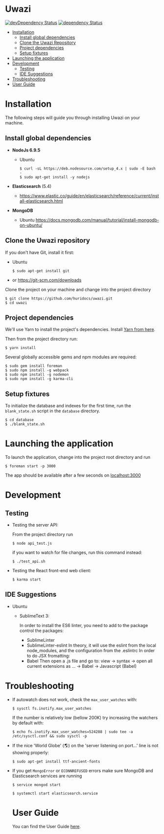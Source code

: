 # Uwazi

[![devDependency Status](https://david-dm.org/huridocs/uwazidocs/dev-status.svg)](https://david-dm.org/huridocs/uwazi#info=devDependencies)
[![dependency Status](https://david-dm.org/huridocs/uwazidocs/status.svg)](https://david-dm.org/huridocs/uwazi#info=dependencies)

- [Installation](#installation)
  - [Install global dependencies](#install-global-dependencies)
  - [Clone the Uwazi Repository](#clone-the-uwazi-repository)
  - [Project dependencies](#project-dependencies)
  - [Setup fixtures](#setup-fixtures)
- [Launching the application](#launching-the-application)
- [Development](#development)
  - [Testing](#testing)
  - [IDE Suggestions](#ide-suggestions)
- [Troubleshooting](#troubleshooting)
- [User Guide](#user-guide)

# Installation

The following steps will guide you through installing Uwazi on your machine.

## Install global dependencies

- **NodeJs 6.9.5**
    - Ubuntu
      ```
      $ curl -sL https://deb.nodesource.com/setup_4.x | sudo -E bash -
      $ sudo apt-get install -y nodejs
      ```
- **Elasticsearch** (5.4)
   - https://www.elastic.co/guide/en/elasticsearch/reference/current/install-elasticsearch.html
    
- **MongoDB**
    - Ubuntu
      https://docs.mongodb.com/manual/tutorial/install-mongodb-on-ubuntu/

## Clone the Uwazi repository

If you don't have Git, install it first:

- Ubuntu
    ```
    $ sudo apt-get install git
    ```
- or <https://git-scm.com/downloads>

Clone the project on your machine and change into the project directory

```
$ git clone https://github.com/huridocs/uwazi.git
$ cd uwazi
```

## Project dependencies

We'll use Yarn to install the project's dependencies.
Install [Yarn from here](https://yarnpkg.com/en/).

Then from the project directory run:

```
$ yarn install
```
Several globally accessible gems and npm modules are required:

```
$ sudo gem install foreman
$ sudo npm install -g webpack
$ sudo npm install -g nodemon
$ sudo npm install -g karma-cli
```

## Setup fixtures

To initialize the database and indexes for the first time, run the
`blank_state.sh` script in the `database` directory.

```
$ cd database
$ ./blank_state.sh
```

# Launching the application

To launch the application, change into the project root
directory and run

```
$ foreman start -p 3000
```

The app should be available after a few seconds on [localhost:3000](http://localhost:3000)

# Development

## Testing

- Testing the server API:

  From the project directory run

  ```
  $ node api_test.js
  ```

  if you want to watch for file changes, run this command instead:

  ```
  $ ./test_api.sh
  ```
- Testing the React front-end web client:

  ```
  $ karma start
  ```

## IDE Suggestions

- Ubuntu

  - SublimeText 3:

    In order to install the ES6 linter, you need to add to the package control the packages:
    - SublimeLinter
    - SublimeLinter-eslint
    In theory, it will use the eslint from the local node_modules, and the configuration from the .eslintrc
    In order to do JSX fromatting:
    - Babel
    Then open a .js file and go to:
    view -> syntax -> open all current extensions as ... -> Babel -> Javascript (Babel)

# Troubleshooting

- If autowatch does not work, check the `max_user_watches` with:

  ```
  $ sysctl fs.inotify.max_user_watches
  ```

  If the number is relatively low (bellow 200K) try increasing the watchers by default with:

  ```
  $ echo fs.inotify.max_user_watches=524288 | sudo tee -a /etc/sysctl.conf && sudo sysctl -p
  ```
- If the nice 'World Globe' (🌎) on the 'server listening on port...' line is not showing properly:


  ```
  $ sudo apt-get install ttf-ancient-fonts
  ```
- If you get `MongoError` or `ECONNREFUSED` errors make sure MongoDB and Elasticsearch services are running

  ```
  $ service mongod start
  ```

  ```
  $ systemctl start elasticsearch.service
  ```

  # User Guide

  You can find the User Guide [here](https://github.com/huridocs/uwazi/wiki).